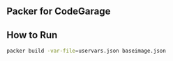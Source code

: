 ## Packer for CodeGarage

## How to Run

```bash
packer build -var-file=uservars.json baseimage.json
```

